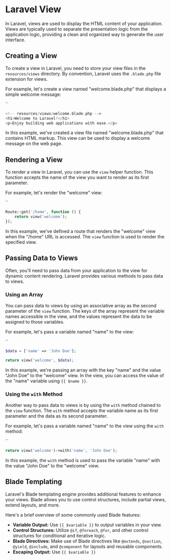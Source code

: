 # Laravel View

In Laravel, views are used to display the HTML content of your application. Views are typically used to separate the presentation logic from the application logic, providing a clean and organized way to generate the user interface.

## Creating a View

To create a view in Laravel, you need to store your view files in the `resources/views` directory. By convention, Laravel uses the `.blade.php` file extension for views.

For example, let's create a view named "welcome.blade.php" that displays a simple welcome message:

``
```php
<!-- resources/views/welcome.blade.php -->
<h1>Welcome to Laravel!</h1>
<p>Enjoy building web applications with ease.</p>
```

In this example, we've created a view file named "welcome.blade.php" that contains HTML markup. This view can be used to display a welcome message on the web page.

## Rendering a View

To render a view in Laravel, you can use the `view` helper function. This function accepts the name of the view you want to render as its first parameter.

For example, let's render the "welcome" view:

``
```php
Route::get('/home', function () {
    return view('welcome');
});
```

In this example, we've defined a route that renders the "welcome" view when the "/home" URL is accessed. The `view` function is used to render the specified view.

## Passing Data to Views

Often, you'll need to pass data from your application to the view for dynamic content rendering. Laravel provides various methods to pass data to views.

### Using an Array

You can pass data to views by using an associative array as the second parameter of the `view` function. The keys of the array represent the variable names accessible in the view, and the values represent the data to be assigned to those variables.

For example, let's pass a variable named "name" to the view:

``
```php
$data = ['name' => 'John Doe'];

return view('welcome', $data);
```

In this example, we're passing an array with the key "name" and the value "John Doe" to the "welcome" view. In the view, you can access the value of the "name" variable using `{{ $name }}`.

### Using the `with` Method

Another way to pass data to views is by using the `with` method chained to the `view` function. The `with` method accepts the variable name as its first parameter and the data as its second parameter.

For example, let's pass a variable named "name" to the view using the `with` method:

``
```php
return view('welcome')->with('name', 'John Doe');
```

In this example, the `with` method is used to pass the variable "name" with the value "John Doe" to the "welcome" view.

## Blade Templating

Laravel's Blade templating engine provides additional features to enhance your views. Blade allows you to use control structures, include partial views, extend layouts, and more.

Here's a brief overview of some commonly used Blade features:

- **Variable Output:** Use `{{ $variable }}` to output variables in your view.
- **Control Structures:** Utilize `@if`, `@foreach`, `@for`, and other control structures for conditional and iterative logic.
- **Blade Directives:** Make use of Blade directives like `@extends`, `@section`, `@yield`, `@include`, and `@component` for layouts and reusable components.
- **Escaping Output:** Use `{{ $variable }}`
